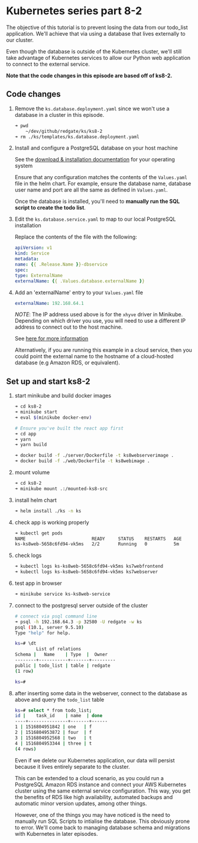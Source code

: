 # Kubernetes series part 8-2

The objective of this tutorial is to prevent losing the data from our todo_list application. We'll achieve that via using a database that lives externally to our cluster. 

Even though the database is outside of the Kubernetes cluster, we'll still take advantage of Kubernetes services to allow our Python web application to connect to the external service.

**Note that the code changes in this episode are based off of ks8-2.**

## Code changes

1. Remove the `ks.database.deployment.yaml` since we won't use a database in a cluster in this episode.

    ```bash
    ➜ pwd
        ~/dev/github/redgate/ks/ks8-2
    ➜ rm ./ks/templates/ks.database.deployment.yaml
    ```

1. Install and configure a PostgreSQL database on your host machine

    See the [download & installation documentation](https://www.postgresql.org/download/) for your operating system

    Ensure that any configuration matches the contents of the `Values.yaml` file in the helm chart.
    For example, ensure the database name, database user name and port are all the same as defined in `Values.yaml`.

    Once the database is installed, you'll need to **manually run the SQL script to create the todo list**.

1. Edit the `ks.database.service.yaml` to map to our local PostgreSQL installation

    Replace the contents of the file with the following:
    
    ```yaml
    apiVersion: v1
    kind: Service
    metadata:
    name: {{ .Release.Name }}-dbservice
    spec:
    type: ExternalName
    externalName: {{ .Values.database.externalName }}
    ```

1. Add an 'externalName' entry to your `Values.yaml` file

    ```yaml
    externalName: 192.168.64.1
    ```

    *NOTE*: The IP address used above is for the `xhyve` driver in Minikube.
    Depending on which driver you use, you will need to use a different IP address to connect out to the host machine.

    See [here for more information](https://github.com/kubernetes/minikube/blob/5f6075b2918e096dec30aecdd4e117c3c13f8e49/pkg/minikube/cluster/cluster.go#L287)

    Alternatively, if you are running this example in a cloud service, then you could point the external name to the hostname of a cloud-hosted database (e.g Amazon RDS, or equivalent).


## Set up and start ks8-2

1. start minikube and build docker images

    ```bash
    ➜ cd ks8-2
    ➜ minikube start
    ➜ eval $(minikube docker-env)

    # Ensure you've built the react app first
    ➜ cd app
    ➜ yarn
    ➜ yarn build
    
    ➜ docker build -f ./server/Dockerfile -t ks8webserverimage .
    ➜ docker build -f ./web/Dockerfile -t ks8webimage .
    ```

1. mount volume

    ```bash
    ➜ cd ks8-2
    ➜ minikube mount .:/mounted-ks8-src
    ```

1. install helm chart

    ```bash
    ➜ helm install ./ks -n ks
    ```

1. check app is working properly

    ```bash
    ➜ kubectl get pods
    NAME                         READY     STATUS    RESTARTS   AGE
    ks-ks8web-5658c6fd94-vk5ms   2/2       Running   0          5m
    ```

1. check logs

    ```bash
    ➜ kubectl logs ks-ks8web-5658c6fd94-vk5ms ks7webfrontend
    ➜ kubectl logs ks-ks8web-5658c6fd94-vk5ms ks7webserver
    ```

1. test app in browser

    ```bash
    ➜ minikube service ks-ks8web-service
    ```

1. connect to the postgresql server outside of the cluster

    ```bash
    # connect via psql command line
    ➜ psql -h 192.168.64.3 -p 32580 -U redgate -w ks
    psql (10.1, server 9.5.10)
    Type "help" for help.

    ks=# \dt
            List of relations
    Schema |   Name    | Type  |  Owner
    --------+-----------+-------+---------
    public | todo_list | table | redgate
    (1 row)

    ks=#
    ```

1. after inserting some data in the webserver, connect to the database as above and query the `todo_list` table

    ```bash
    ks=# select * from todo_list;
    id |    task_id    | name  | done
    ----+---------------+-------+------
    1 | 1516804951842 | one   | f
    2 | 1516804953872 | four  | f
    3 | 1516804952568 | two   | t
    4 | 1516804953344 | three | t
    (4 rows)
    ```

    Even if we delete our Kubernetes application, our data will persist because it lives entirely separate to the cluster.

    This can be extended to a cloud scenario, as you could run a PostgreSQL Amazon RDS instance and connect your AWS Kubernetes cluster using the same external service configuration. This way, you get the benefits of RDS like high availability, automated backups and automatic minor version updates, among other things.

    However, one of the things you may have noticed is the need to manually run SQL Scripts to intialise the database. This obviously prone to error. We'll come back to managing database schema and migrations with Kubernetes in later episodes.